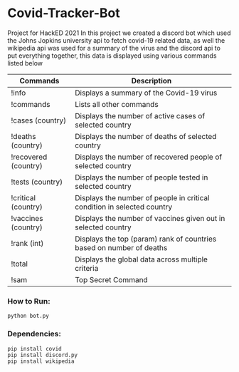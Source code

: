 # Covid-Tracker-Bot

Project for HackED 2021
In this project we created a discord bot which used the Johns Jopkins university api to fetch covid-19 related data, as well the wikipedia api was used for a summary of the virus and the discord api to put everything together, this data is displayed using various commands listed below

|       Commands       |                            Description                                  |
| -------------------- | ----------------------------------------------------------------------- |
| !info                | Displays a summary of the Covid-19 virus                                |
| !commands            | Lists all other commands                                                |
| !cases (country)     | Displays the number of active cases of selected country                 |
| !deaths (country)    | Displays the number of deaths of selected country                       |
| !recovered (country) | Displays the number of recovered people of selected country             |
| !tests (country)     | Displays the number of people tested in selected country                |
| !critical (country)  | Displays the number of people in critical condition in selected country |
| !vaccines (country)  | Displays the number of vaccines given out in selected country           |
| !rank (int)          | Displays the top (param) rank of countries based on number of deaths    |
| !total               | Displays the global data across multiple criteria                       | 
| !sam                 | Top Secret Command                                                      |

### How to Run:
    python bot.py

### Dependencies:
    pip install covid
    pip install discord.py
    pip install wikipedia
